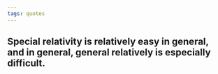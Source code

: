 ```yaml
---
tags: quotes
---
```


## Special relativity is relatively easy in general, and in general, general relatively is especially difficult​.